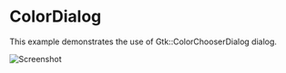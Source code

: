 # ColorDialog

This example demonstrates the use of Gtk::ColorChooserDialog dialog.

![Screenshot](../../docs/Pictures/ColorDialog.png)
